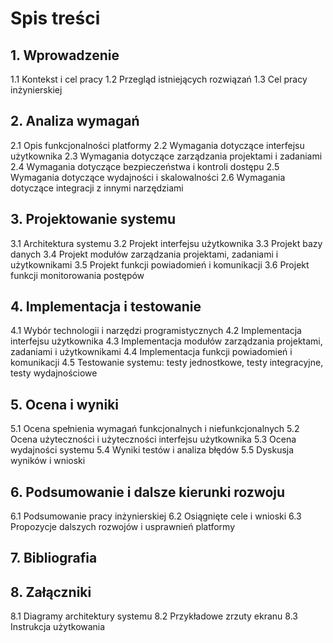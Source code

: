 # Spis treści

## 1. Wprowadzenie
   1.1 Kontekst i cel pracy
   1.2 Przegląd istniejących rozwiązań
   1.3 Cel pracy inżynierskiej

## 2. Analiza wymagań
   2.1 Opis funkcjonalności platformy
   2.2 Wymagania dotyczące interfejsu użytkownika
   2.3 Wymagania dotyczące zarządzania projektami i zadaniami
   2.4 Wymagania dotyczące bezpieczeństwa i kontroli dostępu
   2.5 Wymagania dotyczące wydajności i skalowalności
   2.6 Wymagania dotyczące integracji z innymi narzędziami

## 3. Projektowanie systemu
   3.1 Architektura systemu
   3.2 Projekt interfejsu użytkownika
   3.3 Projekt bazy danych
   3.4 Projekt modułów zarządzania projektami, zadaniami i użytkownikami
   3.5 Projekt funkcji powiadomień i komunikacji
   3.6 Projekt funkcji monitorowania postępów

## 4. Implementacja i testowanie
   4.1 Wybór technologii i narzędzi programistycznych
   4.2 Implementacja interfejsu użytkownika
   4.3 Implementacja modułów zarządzania projektami, zadaniami i użytkownikami
   4.4 Implementacja funkcji powiadomień i komunikacji
   4.5 Testowanie systemu: testy jednostkowe, testy integracyjne, testy wydajnościowe

## 5. Ocena i wyniki
   5.1 Ocena spełnienia wymagań funkcjonalnych i niefunkcjonalnych
   5.2 Ocena użyteczności i użyteczności interfejsu użytkownika
   5.3 Ocena wydajności systemu
   5.4 Wyniki testów i analiza błędów
   5.5 Dyskusja wyników i wnioski

## 6. Podsumowanie i dalsze kierunki rozwoju
   6.1 Podsumowanie pracy inżynierskiej
   6.2 Osiągnięte cele i wnioski
   6.3 Propozycje dalszych rozwojów i usprawnień platformy

## 7. Bibliografia

## 8. Załączniki
   8.1 Diagramy architektury systemu
   8.2 Przykładowe zrzuty ekranu
   8.3 Instrukcja użytkowania

